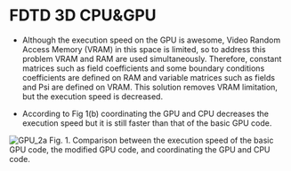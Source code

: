 # FDTD 3D CPU&GPU
* Although the execution speed on the GPU is awesome, Video Random Access Memory (VRAM) in this space is limited, so to address this problem VRAM and RAM are used simultaneously. Therefore, constant matrices such as field coefficients and some boundary conditions coefficients are defined on RAM and variable matrices such as fields and Psi are defined on VRAM. This solution removes VRAM limitation, but the execution speed is decreased.

* According to Fig 1(b) coordinating the GPU and CPU decreases the execution speed but it is still faster than that of the basic GPU code.

![GPU_2a](https://user-images.githubusercontent.com/94797491/152184206-d36591af-2d96-4177-9b7c-99a1a0fa5d0e.jpg)
Fig. 1.  Comparison between the execution speed of the basic GPU code, the modified GPU code, and coordinating the GPU and CPU code.
